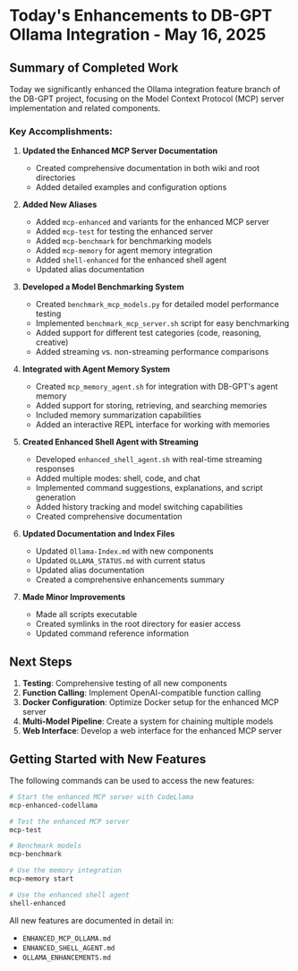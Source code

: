 # Today's Enhancements to DB-GPT Ollama Integration - May 16, 2025

## Summary of Completed Work

Today we significantly enhanced the Ollama integration feature branch of the DB-GPT project, focusing on the Model Context Protocol (MCP) server implementation and related components.

### Key Accomplishments:

1. **Updated the Enhanced MCP Server Documentation**
   - Created comprehensive documentation in both wiki and root directories
   - Added detailed examples and configuration options

2. **Added New Aliases**
   - Added `mcp-enhanced` and variants for the enhanced MCP server
   - Added `mcp-test` for testing the enhanced server
   - Added `mcp-benchmark` for benchmarking models
   - Added `mcp-memory` for agent memory integration
   - Added `shell-enhanced` for the enhanced shell agent
   - Updated alias documentation

3. **Developed a Model Benchmarking System**
   - Created `benchmark_mcp_models.py` for detailed model performance testing
   - Implemented `benchmark_mcp_server.sh` script for easy benchmarking
   - Added support for different test categories (code, reasoning, creative)
   - Added streaming vs. non-streaming performance comparisons

4. **Integrated with Agent Memory System**
   - Created `mcp_memory_agent.sh` for integration with DB-GPT's agent memory
   - Added support for storing, retrieving, and searching memories
   - Included memory summarization capabilities
   - Added an interactive REPL interface for working with memories

5. **Created Enhanced Shell Agent with Streaming**
   - Developed `enhanced_shell_agent.sh` with real-time streaming responses
   - Added multiple modes: shell, code, and chat
   - Implemented command suggestions, explanations, and script generation
   - Added history tracking and model switching capabilities
   - Created comprehensive documentation

6. **Updated Documentation and Index Files**
   - Updated `Ollama-Index.md` with new components
   - Updated `OLLAMA_STATUS.md` with current status
   - Updated alias documentation
   - Created a comprehensive enhancements summary

7. **Made Minor Improvements**
   - Made all scripts executable
   - Created symlinks in the root directory for easier access
   - Updated command reference information

## Next Steps

1. **Testing**: Comprehensive testing of all new components
2. **Function Calling**: Implement OpenAI-compatible function calling
3. **Docker Configuration**: Optimize Docker setup for the enhanced MCP server
4. **Multi-Model Pipeline**: Create a system for chaining multiple models
5. **Web Interface**: Develop a web interface for the enhanced MCP server

## Getting Started with New Features

The following commands can be used to access the new features:

```bash
# Start the enhanced MCP server with CodeLlama
mcp-enhanced-codellama

# Test the enhanced MCP server
mcp-test

# Benchmark models
mcp-benchmark

# Use the memory integration
mcp-memory start

# Use the enhanced shell agent
shell-enhanced
```

All new features are documented in detail in:
- `ENHANCED_MCP_OLLAMA.md`
- `ENHANCED_SHELL_AGENT.md`
- `OLLAMA_ENHANCEMENTS.md`

